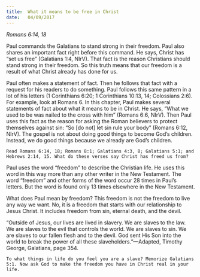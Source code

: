 ```yaml
---
title:  What it means to be free in Christ
date:   04/09/2017
---
```


_Romans 6:14, 18_

Paul commands the Galatians to stand strong in their freedom. Paul also shares an important fact right before this command. He says, Christ has “set us free” (Galatians 1:4, NIrV). That fact is the reason Christians should stand strong in their freedom. So this truth means that our freedom is a result of what Christ already has done for us.

Paul often makes a statement of fact. Then he follows that fact with a request for his readers to do something. Paul follows this same pattern in a lot of his letters (1 Corinthians 6:20; 1 Corinthians 10:13, 14; Colossians 2:6). For example, look at Romans 6. In this chapter, Paul makes several statements of fact about what it means to be in Christ. He says, “What we used to be was nailed to the cross with him” (Romans 6:6, NIrV). Then Paul uses this fact as the reason for asking the Roman believers to protect themselves against sin: “So [do not] let sin rule your body” (Romans 6:12, NIrV). The gospel is not about doing good things to become God’s children. Instead, we do good things because we already are God’s children.

`Read Romans 6:14, 18; Romans 8:1; Galatians 4:3, 8; Galatians 5:1; and Hebrews 2:14, 15. What do these verses say Christ has freed us from?`

Paul uses the word “freedom” to describe the Christian life. He uses this word in this way more than any other writer in the New Testament. The word “freedom” and other forms of the word occur 28 times in Paul’s letters. But the word is found only 13 times elsewhere in the New Testament.

What does Paul mean by freedom? This freedom is not the freedom to live any way we want. No, it is a freedom that starts with our relationship to Jesus Christ. It includes freedom from sin, eternal death, and the devil.

“Outside of Jesus, our lives are lived in slavery. We are slaves to the law. We are slaves to the evil that controls the world. We are slaves to sin. We are slaves to our fallen flesh and to the devil. God sent His Son into the world to break the power of all these slaveholders.”—Adapted, Timothy George, Galatians, page 354.

`To what things in life do you feel you are a slave? Memorize Galatians 5:1. Now ask God to make the freedom you have in Christ real in your life.`